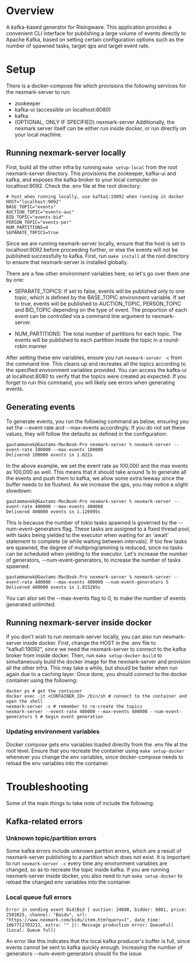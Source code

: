 # Overview
A kafka-based generator for Risingwave. This application provides a convenient CLI interface for publishing a large volume of events directly to Apache Kafka, based on setting certain configuration options such as the number of spawned tasks, target qps and target event rate.

# Setup
There is a docker-compose file which provisions the following services for the nexmark-server to run:
- zookeeper
- kafka-ui (accessible on localhost:8080)
- kafka
- (OPTIONAL, ONLY IF SPECIFIED) nexmark-server
Additionally, the nexmark server itself can be either run inside docker, or run directly on your local machine.

## Running nexmark-server locally
First, build all the other infra by running ``` make setup-local ``` from the root nexmark-server directory. This provisions the zookeeper, kafka-ui and kafka, and exposes the kafka broker to your local computer on localhost:9092. Check the .env file at the root directory:

```
# host when running locally, use kafka1:19092 when running in docker
HOST="localhost:9092"
BASE_TOPIC="events"
AUCTION_TOPIC="events-auc"
BID_TOPIC="events-bid"
PERSON_TOPIC="events-per"
NUM_PARTITIONS=4
SEPARATE_TOPICS=true
```
Since we are running nexmark-server locally, ensure that the host is set to localhost:9092 before proceeding further, or else the events will not be published successfully to kafka. First, run ``` make install ``` at the root directory to ensure that nexmark-server is installed globally.

There are a few other environment variables here, so let's go over them one by one:
- SEPARATE_TOPICS: If set to false, events will be published only to one topic, which is defined by the BASE_TOPIC environment variable. If set to true, events will be published to AUCTION_TOPIC, PERSON_TOPIC and BID_TOPIC depending on the type of event. The proportion of each event can be controlled via a command line argument to nexmark-server. 

- NUM_PARTITIONS: The total number of partitions for each topic. The events will be published to each partition inside the topic in a round-robin manner

After setting these env variables, ensure you run ```nexmark-server -c``` from the command line. This cleans up and recreates all the topics according to the specified environment variables provided. You can access the kafka-ui at localhost:8080 to verify that the topics were created as expected. If you forget to run this command, you will likely see errors when generating events.

## Generating events
To generate events, you run the following command as below, ensuring you set the --event-rate and --max-events accordingly. If you do not set these values, they will follow the defaults as defined in the configuration:

```
gautammanek@Gautams-MacBook-Pro nexmark-server % nexmark-server --event-rate 100000 --max-events 100000 
Delivered 100000 events in 1.022s
```

In the above example, we set the event rate as 100,000 and the max events as 100,000 as well. This means that it should take around 1s to generate all the events and push them to kafka, we allow some extra leeway since the buffer needs to be flushed. As we increase the qps, you may notice a slight slowdown:

```
gautammanek@Gautams-MacBook-Pro nexmark-server % nexmark-server --event-rate 400000 --max-events 400000
Delivered 400000 events in 1.126995s
```
This is because the number of tokio tasks spawned is governed by the --num-event-generators flag. These tasks are assigned to a fixed thread pool, with tasks being yielded to the executor when waiting for an 'await' statement to complete (ie while waiting between intervals). If too few tasks are spawned, the degree of multiprogramming is reduced, since no tasks can be scheduled when yielding to the executor. Let's increase the number of generators, --num-event-generators, to increase the number of tasks spawned:

```
gautammanek@Gautams-MacBook-Pro nexmark-server % nexmark-server --event-rate 400000 --max-events 400000 --num-event-generators 5
Delivered 400000 events in 1.015285s
```

You can also set the --max-events flag to 0, to make the number of events generated unlimited.

## Running nexmark-server inside docker
If you don't wish to run nexmark-server locally, you can also run nexmark-server inside docker. First, change the HOST in the .env file to "kafka1:19092", since we need the nexmark-server to connect to the kafka broker from inside docker. Then, run ``` make setup-docker-build ``` to simultaneously build the docker image for the nexmark-server and provision all the other infra. This may take a while, but should be faster when run again due to a caching layer. Once done, you should connect to the docker container using the following:

```
docker ps # get the container 
docker exec -it <CONTAINER_ID> /bin/sh # connect to the container and open the shell
nexmark-server -c # remember to re-create the topics
nexmark-server --event-rate 400000 --max-events 400000 --num-event-generators 5 # begin event generation
```

### Updating environment variables
Docker compose gets env variables loaded directly from the .env file at the root level. Ensure that you recreate the container using ``` make setup-docker ``` whenever you change the env variables, since docker-compose needs to reload the env variables into the container.

# Troubleshooting

Some of the main things to take note of include the following:

## Kafka-related errors

### Unknown topic/partition errors

Some kafka errors include unknown partiton errors, which are a result of nexmark-server publishing to a partition which does not exist. It is important to run ``` nexmark-server -c ``` every time any environment variables are changed, so as to recreate the topic inside kafka. If you are running nexmark-server inside docker, you also need to run ``` make setup-docker ``` to reload the changed env variables into the container.

### Local queue full errors

```
Error in sending event Bid(Bid { auction: 24600, bidder: 8801, price: 2503825, channel: "Baidu", url: "https://www.nexmark.com/bidu/item.htm?query=1", date_time: 1667712703212, extra: "" }): Message production error: QueueFull (Local: Queue full)
```

An error like this indicates that the local kafka producer's buffer is full, since events cannot be sent to kafka quickly enough. Increasing the number of generators --num-event-generators should fix the issue